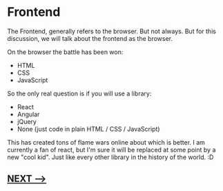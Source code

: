# Frontend

The Frontend, generally refers to the browser. But not always. But for this discussion, we will talk about the frontend as the browser. 

On the browser the battle has been won:
* HTML
* CSS
* JavaScript

So the only real question is if you will use a library:
* React 
* Angular
* jQuery
*  None (just code in plain HTML / CSS / JavaScript)


This has created tons of flame wars online about which is better. I am currently a fan of react, but I'm sure it will be replaced at some point by a new "cool kid".  Just like every other library in the history of the world. :D 

## [NEXT -->](07-decided-architecture.md)